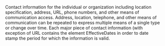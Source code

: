 Contact information for the individual or organization including location specification, address, URL, phone numbers, and other means of communication access. Address, location, telephone, and other means of communication can be repeated to express multiple means of a single type or change over time. Each major piece of contact information (with exception of URL contains the element EffectiveDates in order to date stamp the period for which the information is valid.